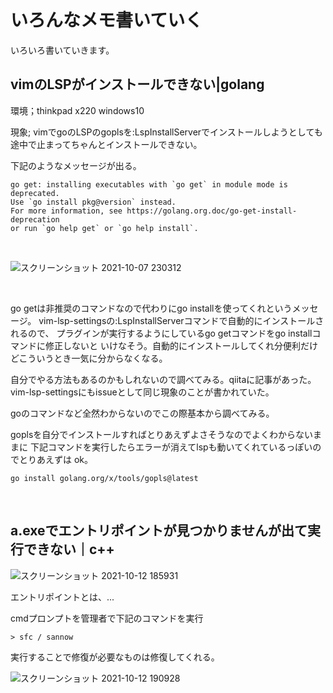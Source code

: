 # いろんなメモ書いていく

いろいろ書いていきます。

## vimのLSPがインストールできない|golang

環境；thinkpad x220 windows10

現象; vimでgoのLSPのgoplsを:LspInstallServerでインストールしようとしても途中で止まってちゃんとインストールできない。

下記のようなメッセージが出る。

```
go get: installing executables with `go get` in module mode is deprecated.
Use `go install pkg@version` instead.
For more information, see https://golang.org.doc/go-get-install-deprecation
or run `go help get` or `go help install`.
```

<br />

![スクリーンショット 2021-10-07 230312](https://user-images.githubusercontent.com/43819429/136400441-882098ec-0895-4294-9393-52381f53e6f2.png)

<br />

go getは非推奨のコマンドなので代わりにgo installを使ってくれというメッセージ。
vim-lsp-settingsの:LspInstallServerコマンドで自動的にインストールされるので、
プラグインが実行するようにしているgo getコマンドをgo installコマンドに修正しないと
いけなそう。自動的にインストールしてくれ分便利だけどこういうとき一気に分からなくなる。

自分でやる方法もあるのかもしれないので調べてみる。qiitaに記事があった。
vim-lsp-settingsにもissueとして同じ現象のことが書かれていた。

goのコマンドなど全然わからないのでこの際基本から調べてみる。

goplsを自分でインストールすればとりあえずよさそうなのでよくわからないままに
下記コマンドを実行したらエラーが消えてlspも動いてくれているっぽいのでとりあえずは
ok。

```
go install golang.org/x/tools/gopls@latest
```

<br />

## a.exeでエントリポイントが見つかりませんが出て実行できない｜c++


![スクリーンショット 2021-10-12 185931](https://user-images.githubusercontent.com/43819429/136935271-c9b30551-af33-4f93-b52a-61ec926b90d0.png)


エントリポイントとは、...


cmdプロンプトを管理者で下記のコマンドを実行

```
> sfc / sannow
```

実行することで修復が必要なものは修復してくれる。


![スクリーンショット 2021-10-12 190928](https://user-images.githubusercontent.com/43819429/136936763-bcdea9b1-8f01-42b6-8fd4-19fa81b0160f.png)



